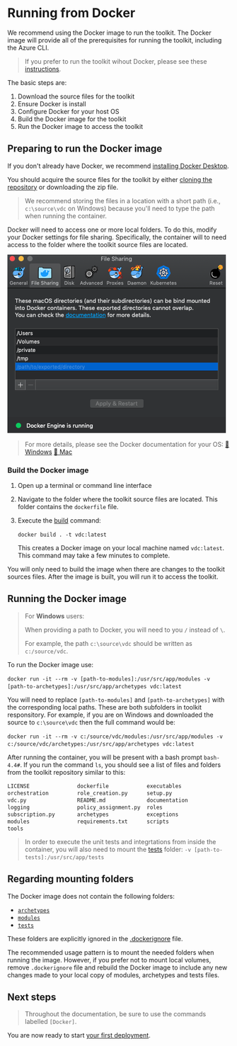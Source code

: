 # Running from Docker

We recommend using the Docker image to run the toolkit. The Docker image will provide all of the prerequisites for running the toolkit, including the Azure CLI.

> If you prefer to run the toolkit wihout Docker, please see these [instructions](./running-locally.md).

<!-- TODO: add instructions for setting up the admin VM -->

The basic steps are:
1. Download the source files for the toolkit
1. Ensure Docker is install
1. Configure Docker for your host OS
1. Build the Docker image for the toolkit
1. Run the Docker image to access the toolkit

## Preparing to run the Docker image

If you don't already have Docker, we recommend [installing Docker Desktop](https://docs.docker.com/install/).

You should acquire the source files for the toolkit by either [cloning the repository](https://help.github.com/articles/cloning-a-repository/) or downloading the zip file.

> We recommend storing the files in a location with a short path (i.e., `c:\source\vdc` on Windows) because you'll need to type the path when running the container.

Docker will need to access one or more local folders. To do this, modify your Docker settings for file sharing. Specifically, the container will to need access to the folder where the toolkit source files are located.

![Modify your file sharing settings for Docker](../_media/adding-shared-folder-docker.png)

> For more details, please see the Docker documentation for your OS: [📄 Windows](https://docs.docker.com/docker-for-windows/) [📄 Mac](https://docs.docker.com/docker-for-mac/)

### Build the Docker image

1. Open up a terminal or command line interface
1. Navigate to the folder where the toolkit source files are located. This folder contains the `dockerfile` file.
1. Execute the [build](https://docs.docker.com/engine/reference/commandline/build/) command:

    `docker build . -t vdc:latest`

    This creates a Docker image on your local machine named `vdc:latest`. This command may take a few minutes to complete.

You will only need to build the image when there are changes to the toolkit sources files. After the image is built, you will run it to access the toolkit.

## Running the Docker image

> For **Windows** users:
>
> When providing a path to Docker, you will need to you `/` instead of `\`.
>
> For example, the path `c:\source\vdc` should be written as `c:/source/vdc`.

To run the Docker image use:

  `docker run -it --rm -v [path-to-modules]:/usr/src/app/modules -v [path-to-archetypes]:/usr/src/app/archetypes vdc:latest`

You will need to replace `[path-to-modules]` and `[path-to-archetypes]` with the corresponding local paths. These are both subfolders in toolkit responsitory. For example, if you are on Windows and downloaded the source to `c:\source\vdc` then the full command would be:

  `docker run -it --rm -v c:/source/vdc/modules:/usr/src/app/modules -v c:/source/vdc/archetypes:/usr/src/app/archetypes vdc:latest`

After running the container, you will be present with a bash prompt `bash-4.4#`. If you run the command `ls`,  you should see a list of files and folders from the toolkit repository similar to this:

```
LICENSE               dockerfile            executables           
orchestration         role_creation.py      setup.py              
vdc.py                README.md             documentation         
logging               policy_assignment.py  roles                 
subscription.py       archetypes            exceptions            
modules               requirements.txt      scripts               
tools
```

> In order to execute the unit tests and integrtations from inside the container, you will also need to mount the [tests](../tests) folder: `-v [path-to-tests]:/usr/src/app/tests`

## Regarding mounting folders

The Docker image does not contain the following folders:
- [`archetypes`](../../archetypes)
- [`modules`](../../modules)
- [`tests`](../../tests)

These folders are explicitly ignored in the [.dockerignore](../.dockerignore) file.

The recommended usage pattern is to mount the needed folders when running the image. However, if you prefer not to mount local volumes, remove `.dockerignore` file and rebuild the Docker image to include any new changes made to your local copy of modules, archetypes and tests files.

<!-- 
TODO: I need to understand the motivations here^ better
What's the problem with mounting the whole repo? 
-->

## Next steps

> Throughout the documentation, be sure to use the commands labelled `[Docker]`.

You are now ready to start [your first deployment](your-first-deployment.md).